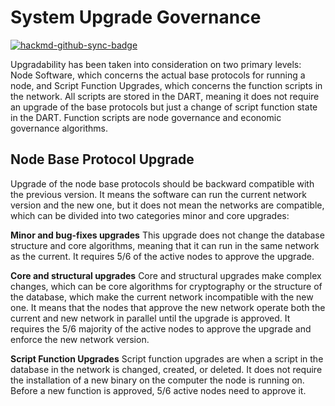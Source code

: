 #  System Upgrade Governance

[![hackmd-github-sync-badge](https://hackmd.io/Q5zIGeiiSdK29JD5JzoNdg/badge)](https://hackmd.io/Q5zIGeiiSdK29JD5JzoNdg)


  Upgradability has been taken into consideration on two primary levels: Node Software, which concerns the actual base protocols for running a node, and Script Function Upgrades, which concerns the function scripts in the network. All scripts are stored in the DART, meaning it does not require an upgrade of the base protocols but just a change of script function state in the DART. Function scripts are node governance and economic governance algorithms.


##  Node Base Protocol Upgrade
 Upgrade of the node base protocols should be backward compatible with the previous version.
It means the software can run the current network version and the new one, but it does not mean the networks are compatible, which can be divided into two categories minor and core upgrades:

**Minor and bug-fixes upgrades** This upgrade does not change the database structure and core algorithms, meaning that it can run in the same network as the current. It requires 5/6 of the active nodes to approve the upgrade.

**Core and structural upgrades** Core and structural upgrades make complex changes, which can be core algorithms for cryptography or the structure of the database, which make the current network incompatible with the new one. It means that the nodes that approve the new network operate both the current and new network in parallel until the upgrade is approved. It requires the 5/6 majority of the active nodes to approve the upgrade and enforce the new network version.

**Script Function Upgrades** Script function upgrades are when a script in the database in the network is changed, created, or deleted. It does not require the installation of a new binary on the computer the node is running on. Before a new function is approved, 5/6 active nodes need to approve it.
